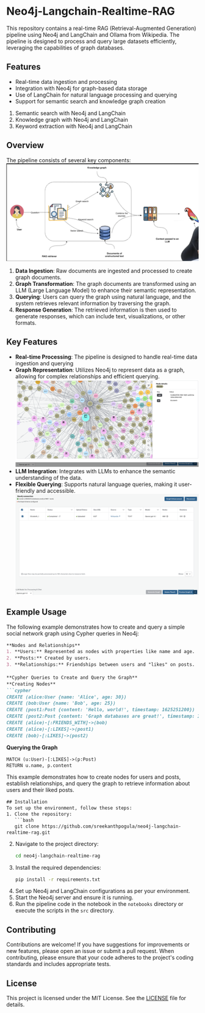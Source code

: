 # Neo4j-Langchain-Realtime-RAG
This repository contains a real-time RAG (Retrieval-Augmented Generation) pipeline using Neo4j and LangChain and Ollama from Wikipedia. The pipeline is designed to process and query large datasets efficiently, leveraging the capabilities of graph databases.
## Features
- Real-time data ingestion and processing
- Integration with Neo4j for graph-based data storage
- Use of LangChain for natural language processing and querying
- Support for semantic search and knowledge graph creation
1. Semantic search with Neo4j and LangChain
2. Knowledge graph with Neo4j and LangChain
3. Keyword extraction with Neo4j and LangChain
## Overview
The pipeline consists of several key components:
![alt text](assets/rag.png)
1. **Data Ingestion**: Raw documents are ingested and processed to create graph documents.
2. **Graph Transformation**: The graph documents are transformed using an LLM (Large Language Model) to enhance their semantic representation.
3. **Querying**: Users can query the graph using natural language, and the system retrieves relevant information by traversing the graph.
4. **Response Generation**: The retrieved information is then used to generate responses, which can include text, visualizations, or other formats.

## Key Features
- **Real-time Processing**: The pipeline is designed to handle real-time data ingestion and querying
- **Graph Representation**: Utilizes Neo4j to represent data as a graph, allowing for complex relationships and efficient querying.
![alt text](assets/graph.png)
- **LLM Integration**: Integrates with LLMs to enhance the semantic understanding of the data.
- **Flexible Querying**: Supports natural language queries, making it user-friendly and accessible.
![alt text](assets/neo4j.png)

## Example Usage
The following example demonstrates how to create and query a simple social network graph using Cypher queries in Neo4j:
```markdown
**Nodes and Relationships**
1. **Users:** Represented as nodes with properties like name and age.
2. **Posts:** Created by users.
3. **Relationships:** Friendships between users and "likes" on posts.

**Cypher Queries to Create and Query the Graph**
**Creating Nodes**
```cypher
CREATE (alice:User {name: 'Alice', age: 30})
CREATE (bob:User {name: 'Bob', age: 25})
CREATE (post1:Post {content: 'Hello, world!', timestamp: 1625251200})
CREATE (post2:Post {content: 'Graph databases are great!', timestamp: 1625337600})
CREATE (alice)-[:FRIENDS_WITH]->(bob)
CREATE (alice)-[:LIKES]->(post1)
CREATE (bob)-[:LIKES]->(post2)
```
**Querying the Graph**
```cypher
MATCH (u:User)-[:LIKES]->(p:Post)
RETURN u.name, p.content
```
This example demonstrates how to create nodes for users and posts, establish relationships, and query the graph to retrieve information about users and their liked posts.
```
## Installation
To set up the environment, follow these steps:
1. Clone the repository:
   ```bash
   git clone https://github.com/sreekanthpogula/neo4j-langchain-realtime-rag.git
   ```
2. Navigate to the project directory:
   ```bash
   cd neo4j-langchain-realtime-rag
    ```
3. Install the required dependencies:
    ```bash
   pip install -r requirements.txt
    ```
4. Set up Neo4j and LangChain configurations as per your environment.
5. Start the Neo4j server and ensure it is running.
6. Run the pipeline code in the notebook in the `notebooks` directory or execute the scripts in the `src` directory.

## Contributing
Contributions are welcome! If you have suggestions for improvements or new features, please open an issue or submit a pull request. When contributing, please ensure that your code adheres to the project's coding standards and includes appropriate tests.

## License
This project is licensed under the MIT License. See the [LICENSE](LICENSE) file for details.